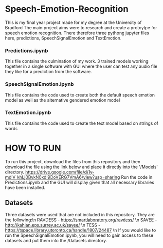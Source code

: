 # Speech-Emotion-Recognition
This is my final year project made for my degree at the University of Bradford
The main project aims were to research and create a protoytpe for speech emotion recognition.
There therefore three pythong jupyter files here, predictions, SpeechSignalEmotion and TextEmotion.

### Predictions.ipynb
This file contains the culmination of my work. 3 trained models working together in a single software with GUI where the user can test any audio file they like for a prediction from the software.

### SpeechSignalEmotion.ipynb
This file contains the code used to create both the default speech emotion model as well as the alternative gendered emotion model

### TextEmotion.ipynb
This file contains the code used to create the text model based on strings of words

# HOW TO RUN
To run this project, download the files from this repository and then download the file using the link below and place it directly into the '/Models' directory.
https://drive.google.com/file/d/1y-mdiV_khLj0BvkN0xdI9DoVERG7VmA6/view?usp=sharing
Run the code in Predictions.ipynb and the GUI will display given that all necessary libraries have been installed.

## Datasets
Three datasets were used that are not included in this repository. They are the following:\n
RAVDESS - https://smartlaboratory.org/ravdess/ \n
SAVEE - http://kahlan.eps.surrey.ac.uk/savee/ \n
TESS - https://tspace.library.utoronto.ca/handle/1807/24487 \n
If you would like to run the SpeechSignalEmotion.ipynb, you will need to gain access to these datasets and put them into the /Datasets directory.
